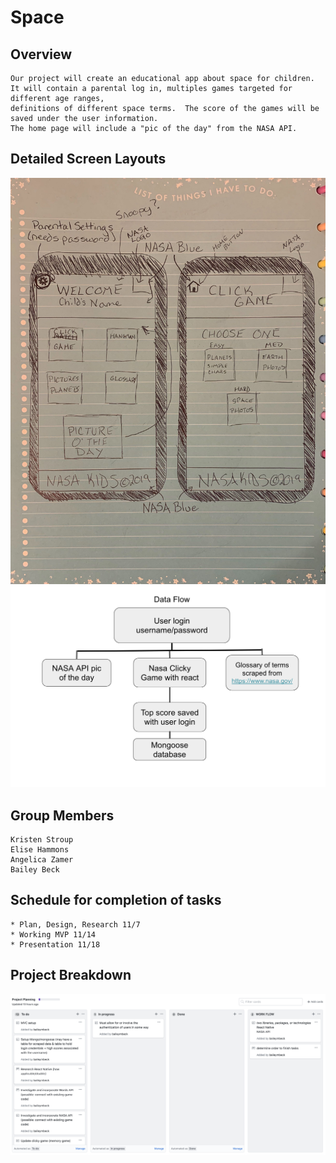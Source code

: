 # Space 

## Overview
    Our project will create an educational app about space for children.  It will contain a parental log in, multiples games targeted for different age ranges, 
    definitions of different space terms.  The score of the games will be saved under the user information.
    The home page will include a "pic of the day" from the NASA API.

## Detailed  Screen Layouts
![Image of screen layouts](/images/wireframe.jpg)
![Image of data flow](/images/dataflow.png)


## Group Members
    Kristen Stroup
    Elise Hammons
    Angelica Zamer
    Bailey Beck


## Schedule for completion of tasks
    * Plan, Design, Research 11/7
    * Working MVP 11/14
    * Presentation 11/18


## Project Breakdown
![Image of project breakdown](/images/project-breakdown.png)